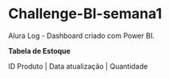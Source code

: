 # Challenge-BI-semana1
Alura Log - Dashboard criado com Power BI.

**Tabela de Estoque**

ID Produto | Data atualização | Quantidade
